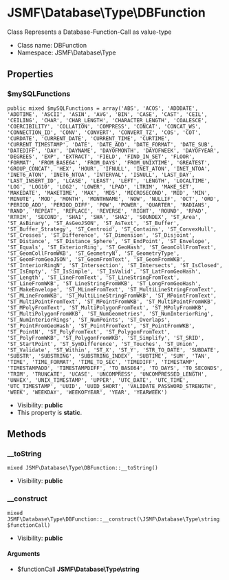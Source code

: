 JSMF\Database\Type\DBFunction
===============

Class
Represents a Database-Function-Call as value-type




* Class name: DBFunction
* Namespace: JSMF\Database\Type





Properties
----------


### $mySQLFunctions

    public mixed $mySQLFunctions = array('ABS', 'ACOS', 'ADDDATE', 'ADDTIME', 'ASCII', 'ASIN', 'AVG', 'BIN', 'CASE', 'CAST', 'CEIL', 'CEILING', 'CHAR', 'CHAR_LENGTH', 'CHARACTER_LENGTH', 'COALESCE', 'COERCIBILITY', 'COLLATION', 'COMPRESS', 'CONCAT', 'CONCAT_WS', 'CONNECTION_ID', 'CONV', 'CONVERT', 'CONVERT_TZ', 'COS', 'COT', 'CURDATE', 'CURRENT_DATE', 'CURRENT_TIME', 'CURTIME', 'CURRENT_TIMESTAMP', 'DATE', 'DATE_ADD', 'DATE_FORMAT', 'DATE_SUB', 'DATEDIFF', 'DAY', 'DAYNAME', 'DAYOFMONTH', 'DAYOFWEEK', 'DAYOFYEAR', 'DEGREES', 'EXP', 'EXTRACT', 'FIELD', 'FIND_IN_SET', 'FLOOR', 'FORMAT', 'FROM_BASE64', 'FROM_DAYS', 'FROM_UNIXTIME', 'GREATEST', 'GROUP_CONCAT', 'HEX', 'HOUR', 'IFNULL', 'INET_ATON', 'INET_NTOA', 'INET6_ATON', 'INET6_NTOA', 'INTERVAL', 'ISNULL', 'LAST_DAY', 'LAST_INSERT_ID', 'LCASE', 'LEAST', 'LEFT', 'LENGTH', 'LOCALTIME', 'LOG', 'LOG10', 'LOG2', 'LOWER', 'LPAD', 'LTRIM', 'MAKE_SET', 'MAKEDATE', 'MAKETIME', 'MAX', 'MD5', 'MICROSECOND', 'MID', 'MIN', 'MINUTE', 'MOD', 'MONTH', 'MONTHNAME', 'NOW', 'NULLIF', 'OCT', 'ORD', 'PERIOD_ADD', 'PERIOD_DIFF', 'POW', 'POWER', 'QUARTER', 'RADIANS', 'RAND', 'REPEAT', 'REPLACE', 'REVERSE', 'RIGHT', 'ROUND', 'RPAD', 'RTRIM', 'SECOND', 'SHA1', 'SHA', 'SHA2', 'SOUNDEX', 'ST_Area', 'ST_AsBinary', 'ST_AsGeoJSON', 'ST_AsText', 'ST_Buffer', 'ST_Buffer_Strategy', 'ST_Centroid', 'ST_Contains', 'ST_ConvexHull', 'ST_Crosses', 'ST_Difference', 'ST_Dimension', 'ST_Disjoint', 'ST_Distance', 'ST_Distance_Sphere', 'ST_EndPoint', 'ST_Envelope', 'ST_Equals', 'ST_ExteriorRing', 'ST_GeoHash', 'ST_GeomCollFromText', 'ST_GeomCollFromWKB', 'ST_GeometryN', 'ST_GeometryType', 'ST_GeomFromGeoJSON', 'ST_GeomFromText', 'ST_GeomFromWKB', 'ST_InteriorRingN', 'ST_Intersection', 'ST_Intersects', 'ST_IsClosed', 'ST_IsEmpty', 'ST_IsSimple', 'ST_IsValid', 'ST_LatFromGeoHash', 'ST_Length', 'ST_LineFromText', 'ST_LineStringFromText', 'ST_LineFromWKB', 'ST_LineStringFromWKB', 'ST_LongFromGeoHash', 'ST_MakeEnvelope', 'ST_MLineFromText', 'ST_MultiLineStringFromText', 'ST_MLineFromWKB', 'ST_MultiLineStringFromWKB', 'ST_MPointFromText', 'ST_MultiPointFromText', 'ST_MPointFromWKB', 'ST_MultiPointFromWKB', 'ST_MPolyFromText', 'ST_MultiPolygonFromText', 'ST_MPolyFromWKB', 'ST_MultiPolygonFromWKB', 'ST_NumGeometries', 'ST_NumInteriorRing', 'ST_NumInteriorRings', 'ST_NumPoints', 'ST_Overlaps', 'ST_PointFromGeoHash', 'ST_PointFromText', 'ST_PointFromWKB', 'ST_PointN', 'ST_PolyFromText', 'ST_PolygonFromText', 'ST_PolyFromWKB', 'ST_PolygonFromWKB', 'ST_Simplify', 'ST_SRID', 'ST_StartPoint', 'ST_SymDifference', 'ST_Touches', 'ST_Union', 'ST_Validate', 'ST_Within', 'ST_X', 'ST_Y', 'STR_TO_DATE', 'SUBDATE', 'SUBSTR', 'SUBSTRING', 'SUBSTRING_INDEX', 'SUBTIME', 'SUM', 'TAN', 'TIME', 'TIME_FORMAT', 'TIME_TO_SEC', 'TIMEDIFF', 'TIMESTAMP', 'TIMESTAMPADD', 'TIMESTAMPDIFF', 'TO_BASE64', 'TO_DAYS', 'TO_SECONDS', 'TRIM', 'TRUNCATE', 'UCASE', 'UNCOMPRESS', 'UNCOMPRESSED_LENGTH', 'UNHEX', 'UNIX_TIMESTAMP', 'UPPER', 'UTC_DATE', 'UTC_TIME', 'UTC_TIMESTAMP', 'UUID', 'UUID_SHORT', 'VALIDATE_PASSWORD_STRENGTH', 'WEEK', 'WEEKDAY', 'WEEKOFYEAR', 'YEAR', 'YEARWEEK')





* Visibility: **public**
* This property is **static**.


Methods
-------


### __toString

    mixed JSMF\Database\Type\DBFunction::__toString()





* Visibility: **public**




### __construct

    mixed JSMF\Database\Type\DBFunction::__construct(\JSMF\Database\Type\string $functionCall)





* Visibility: **public**


#### Arguments
* $functionCall **JSMF\Database\Type\string**



